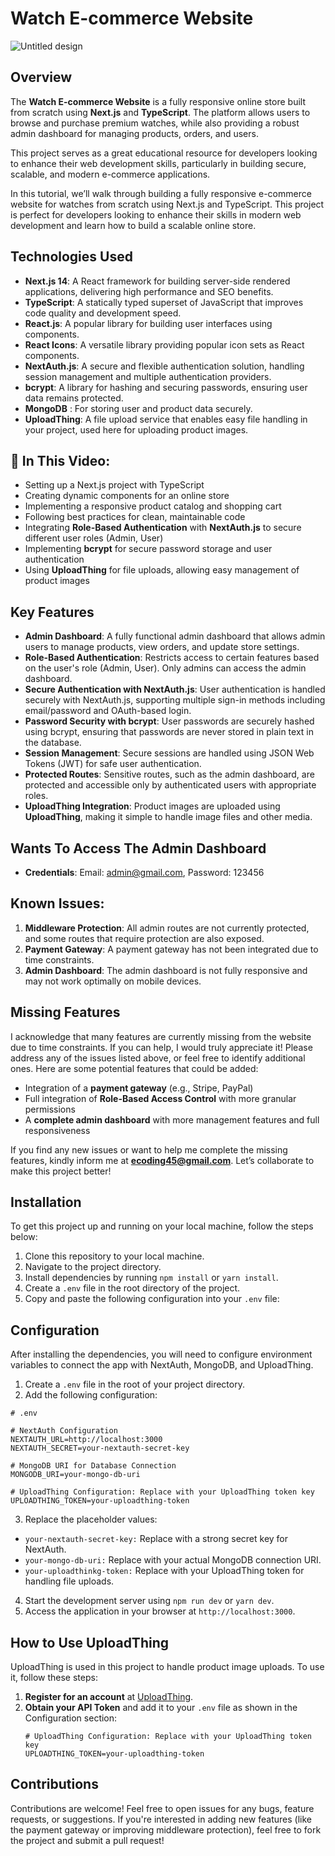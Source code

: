 # Watch E-commerce Website 
![Untitled design](https://github.com/user-attachments/assets/5e990671-4d82-4b4c-b1bf-fc306a684767)



 
## Overview
The **Watch E-commerce Website** is a fully responsive online store built from scratch using **Next.js** and **TypeScript**. The platform allows users to browse and purchase premium watches, while also providing a robust admin dashboard for managing products, orders, and users.

This project serves as a great educational resource for developers looking to enhance their web development skills, particularly in building secure, scalable, and modern e-commerce applications.

In this tutorial, we’ll walk through building a fully responsive e-commerce website for watches from scratch using Next.js and TypeScript. This project is perfect for developers looking to enhance their skills in modern web development and learn how to build a scalable online store.

## Technologies Used
- **Next.js 14**: A React framework for building server-side rendered applications, delivering high performance and SEO benefits.
- **TypeScript**: A statically typed superset of JavaScript that improves code quality and development speed.
- **React.js**: A popular library for building user interfaces using components.
- **React Icons**: A versatile library providing popular icon sets as React components.
- **NextAuth.js**: A secure and flexible authentication solution, handling session management and multiple authentication providers.
- **bcrypt**: A library for hashing and securing passwords, ensuring user data remains protected.
- **MongoDB** : For storing user and product data securely.
- **UploadThing**: A file upload service that enables easy file handling in your project, used here for uploading product images.

## 📌 In This Video:
- Setting up a Next.js project with TypeScript
- Creating dynamic components for an online store
- Implementing a responsive product catalog and shopping cart
- Following best practices for clean, maintainable code
- Integrating **Role-Based Authentication** with **NextAuth.js** to secure different user roles (Admin, User)
- Implementing **bcrypt** for secure password storage and user authentication
- Using **UploadThing** for file uploads, allowing easy management of product images

## Key Features
- **Admin Dashboard**: A fully functional admin dashboard that allows admin users to manage products, view orders, and update store settings.
- **Role-Based Authentication**: Restricts access to certain features based on the user's role (Admin, User). Only admins can access the admin dashboard.
- **Secure Authentication with NextAuth.js**: User authentication is handled securely with NextAuth.js, supporting multiple sign-in methods including email/password and OAuth-based login.
- **Password Security with bcrypt**: User passwords are securely hashed using bcrypt, ensuring that passwords are never stored in plain text in the database.
- **Session Management**: Secure sessions are handled using JSON Web Tokens (JWT) for safe user authentication.
- **Protected Routes**: Sensitive routes, such as the admin dashboard, are protected and accessible only by authenticated users with appropriate roles.
- **UploadThing Integration**: Product images are uploaded using **UploadThing**, making it simple to handle image files and other media.

## Wants To Access The Admin Dashboard
 - **Credentials**: Email: admin@gmail.com, Password: 123456

## Known Issues:
1. **Middleware Protection**: All admin routes are not currently protected, and some routes that require protection are also exposed.
2. **Payment Gateway**: A payment gateway has not been integrated due to time constraints.
3. **Admin Dashboard**: The admin dashboard is not fully responsive and may not work optimally on mobile devices.

## Missing Features
I acknowledge that many features are currently missing from the website due to time constraints. If you can help, I would truly appreciate it! Please address any of the issues listed above, or feel free to identify additional ones. Here are some potential features that could be added:
- Integration of a **payment gateway** (e.g., Stripe, PayPal)
- Full integration of **Role-Based Access Control** with more granular permissions
- A **complete admin dashboard** with more management features and full responsiveness

If you find any new issues or want to help me complete the missing features, kindly inform me at **ecoding45@gmail.com**. Let’s collaborate to make this project better!

## Installation
To get this project up and running on your local machine, follow the steps below:

1. Clone this repository to your local machine.
2. Navigate to the project directory.
3. Install dependencies by running `npm install` or `yarn install`.
4. Create a `.env` file in the root directory of the project.
5. Copy and paste the following configuration into your `.env` file:

## Configuration
 After installing the dependencies, you will need to configure environment variables to connect the app with NextAuth, MongoDB, and UploadThing.
 1. Create a ```.env``` file in the root of your project directory.
 2. Add the following configuration:
```env
# .env

# NextAuth Configuration
NEXTAUTH_URL=http://localhost:3000
NEXTAUTH_SECRET=your-nextauth-secret-key

# MongoDB URI for Database Connection
MONGODB_URI=your-mongo-db-uri
 
# UploadThing Configuration: Replace with your UploadThing token key
UPLOADTHING_TOKEN=your-uploadthing-token 

```
  3. Replace the placeholder values:
   - ```your-nextauth-secret-key:``` Replace with a strong secret key for NextAuth.
   - ``` your-mongo-db-uri: ``` Replace with your actual MongoDB connection URI.
   - ``` your-uploadthinkg-token: ```   Replace with your UploadThing token for handling file uploads.

4.  Start the development server using ```npm run dev``` or ```yarn dev```.
5.  Access the application in your browser at ```http://localhost:3000```.

## How to Use UploadThing
UploadThing is used in this project to handle product image uploads. To use it, follow these steps:

1. **Register for an account** at [UploadThing](https://uploadthing.com/).
2. **Obtain your API Token** and add it to your `.env` file as shown in the Configuration section:
   ```env
   # UploadThing Configuration: Replace with your UploadThing token key
   UPLOADTHING_TOKEN=your-uploadthing-token
   
   ```


## Contributions
Contributions are welcome! Feel free to open issues for any bugs, feature requests, or suggestions. If you're interested in adding new features (like the payment gateway or improving middleware protection), feel free to fork the project and submit a pull request!
